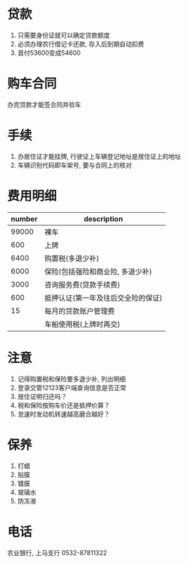 # 贷款

1. 只需要身份证就可以确定贷款额度
2. 必须办理农行借记卡还款, 存入后到期自动扣费
3. 首付53600变成54600

# 购车合同

办完贷款才能签合同并验车

# 手续

1. 办居住证才能挂牌, 行驶证上车辆登记地址是居住证上的地址
2. 车辆识别代码即车架号, 要与合同上的核对

# 费用明细

| number | description |
| ------ | ----------- |
| 99000  | 裸车 |
|   600  | 上牌 |
|  6400  | 购置税(多退少补) |
|  6000  | 保险(包括强险和商业险, 多退少补) |
|  3000  | 咨询服务费(贷款手续费) |
|   600  | 抵押认证(第一年及往后交全险的保证) |
|    15  | 每月的贷款账户管理费 |
| 	     | 车船使用税(上牌时再交) |

# 注意

1. 记得购置税和保险要多退少补, 列出明细
2. 登录交管12123客户端查询信息是否正常
3. 居住证明归还吗？
4. 税和保险按购车价还是抵押价算？
5. 怠速时发动机转速越高磨合越好？

# 保养

1. 打蜡
2. 贴膜
3. 镀膜
4. 玻璃水
5. 防冻液

# 电话

农业银行, 上马支行 0532-87811322
